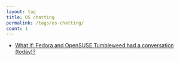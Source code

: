 ```yaml
---
layout: tag
title: OS chatting
permalink: /tags/os-chatting/
count: 1
---
```


- [What if: Fedora and OpenSUSE Tumbleweed had a conversation (today)?](https://christian80gabi.github.io/blog/linux/fran%C3%A7ais/fedora-opensuse-tumbleweed-chatting/)
